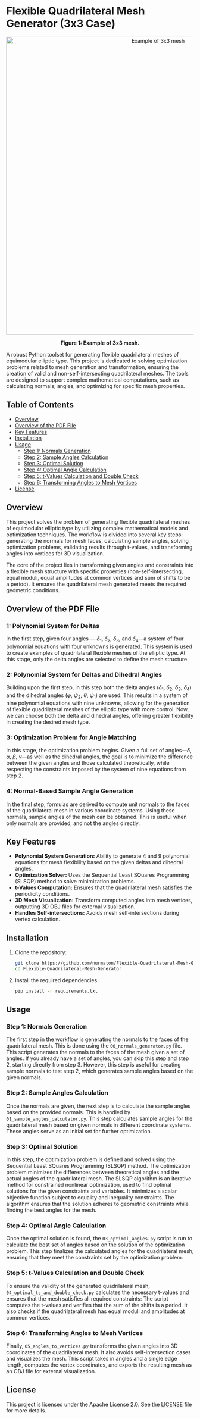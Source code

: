 # Flexible Quadrilateral Mesh Generator (3x3 Case)

<p align="center">
  <img src="./pics/01.svg" alt="Example of 3x3 mesh" width="800"/>
</p>

<p align="center"><strong>Figure 1: Example of 3x3 mesh.</strong></p>


A robust Python toolset for generating flexible quadrilateral meshes of equimodular elliptic type. This project is dedicated to solving optimization problems related to mesh generation and transformation, ensuring the creation of valid and non-self-intersecting quadrilateral meshes. The tools are designed to support complex mathematical computations, such as calculating normals, angles, and optimizing for specific mesh properties.

## Table of Contents
- [Overview](#overview)
- [Overview of the PDF File](#overview-of-the-pdf-file)
- [Key Features](#key-features)
- [Installation](#installation)
- [Usage](#usage)
  - [Step 1: Normals Generation](#step-1-normals-generation)
  - [Step 2: Sample Angles Calculation](#step-2-sample-angles-calculation)
  - [Step 3: Optimal Solution](#step-3-optimal-solution)
  - [Step 4: Optimal Angle Calculation](#step-4-optimal-angle-calculation)
  - [Step 5: t-Values Calculation and Double Check](#step-5-t-values-calculation-and-double-check)
  - [Step 6: Transforming Angles to Mesh Vertices](#step-6-transforming-angles-to-mesh-vertices)
- [License](#license)

## Overview
This project solves the problem of generating flexible quadrilateral meshes of equimodular elliptic type by utilizing complex mathematical models and optimization techniques. The workflow is divided into several key steps: generating the normals for mesh faces, calculating sample angles, solving optimization problems, validating results through t-values, and transforming angles into vertices for 3D visualization.

The core of the project lies in transforming given angles and constraints into a flexible mesh structure with specific properties (non-self-intersecting, equal moduli, equal amplitudes at common vertices and sum of shifts to be a period). It ensures the quadrilateral mesh generated meets the required geometric conditions. 

## Overview of the PDF File
### 1: Polynomial System for Deltas
In the first step, given four angles — $\delta_1$, $\delta_2$, $\delta_3$, and $\delta_4$—a system of four polynomial equations with four unknowns is generated. This system is used to create examples of quadrilateral flexible meshes of the elliptic type. At this stage, only the delta angles are selected to define the mesh structure.

### 2: Polynomial System for Deltas and Dihedral Angles
Building upon the first step, in this step both the delta angles ($\delta_1$, $\delta_2$, $\delta_3$, $\delta_4$) and the dihedral angles ($\varphi$, $\psi_2$, $\theta$, $\psi_1$) are used. This results in a system of nine polynomial equations with nine unknowns, allowing for the generation of flexible quadrilateral meshes of the elliptic type with more control. Now, we can choose both the delta and dihedral angles, offering greater flexibility in creating the desired mesh type.

### 3: Optimization Problem for Angle Matching
In this stage, the optimization problem begins. Given a full set of angles—$\delta$, $\alpha$, $\beta$, $\gamma$—as well as the dihedral angles, the goal is to minimize the difference between the given angles and those calculated theoretically, while respecting the constraints imposed by the system of nine equations from step 2.

### 4: Normal-Based Sample Angle Generation
In the final step, formulas are derived to compute unit normals to the faces of the quadrilateral mesh in various coordinate systems. Using these normals, sample angles of the mesh can be obtained. This is useful when only normals are provided, and not the angles directly.

## Key Features
- **Polynomial System Generation:** Ability to generate 4 and 9 polynomial equations for mesh flexibility based on the given deltas and dihedral angles.
- **Optimization Solver:** Uses the Sequential Least SQuares Programming (SLSQP) method to solve minimization problems.
- **t-Values Computation:** Ensures that the quadrilateral mesh satisfies the periodicity conditions.
- **3D Mesh Visualization:** Transform computed angles into mesh vertices, outputting 3D OBJ files for external visualization.
- **Handles Self-intersections:** Avoids mesh self-intersections during vertex calculation.

## Installation
1. Clone the repository:

   ```bash
   git clone https://github.com/nurmaton/Flexible-Quadrilateral-Mesh-Generator.git
   cd Flexible-Quadrilateral-Mesh-Generator
   ```
2. Install the required dependencies
   ```bash
   pip install -r requirements.txt
   ```


   
## Usage

### Step 1: Normals Generation
The first step in the workflow is generating the normals to the faces of the quadrilateral mesh. This is done using the `00_normals_generator.py` file. This script generates the normals to the faces of the mesh given a set of angles. If you already have a set of angles, you can skip this step and step 2, starting directly from step 3. However, this step is useful for creating sample normals to test step 2, which generates sample angles based on the given normals.

### Step 2: Sample Angles Calculation
Once the normals are given, the next step is to calculate the sample angles based on the provided normals. This is handled by `01_sample_angles_calculator.py`. This step calculates sample angles for the quadrilateral mesh based on given normals in different coordinate systems. These angles serve as an initial set for further optimization. 

### Step 3: Optimal Solution
In this step, the optimization problem is defined and solved using the Sequential Least SQuares Programming (SLSQP) method. The optimization problem minimizes the differences between theoretical angles and the actual angles of the quadrilateral mesh. The SLSQP algorithm is an iterative method for constrained nonlinear optimization, used to find optimal solutions for the given constraints and variables. It minimizes a scalar objective function subject to equality and inequality constraints. The algorithm ensures that the solution adheres to geometric constraints while finding the best angles for the mesh.

### Step 4: Optimal Angle Calculation
Once the optimal solution is found, the `03_optimal_angles.py` script is run to calculate the best set of angles based on the solution of the optimization problem. This step finalizes the calculated angles for the quadrilateral mesh, ensuring that they meet the constraints set by the optimization problem.

### Step 5: t-Values Calculation and Double Check
To ensure the validity of the generated quadrilateral mesh, `04_optimal_ts_and_double_check.py` calculates the necessary t-values and ensures that the mesh satisfies all required constraints: The script computes the t-values and verifies that the sum of the shifts is a period. It also checks if the quadrilateral mesh has equal moduli and amplitudes at common vertices.

### Step 6: Transforming Angles to Mesh Vertices
Finally, `05_angles_to_vertices.py` transforms the given angles into 3D coordinates of the quadrilateral mesh. It also avoids self-intersection cases and visualizes the mesh. This script takes in angles and a single edge length, computes the vertex coordinates, and exports the resulting mesh as an OBJ file for external visualization.


## License

This project is licensed under the Apache License 2.0. See the [LICENSE](./LICENSE) file for more details.

